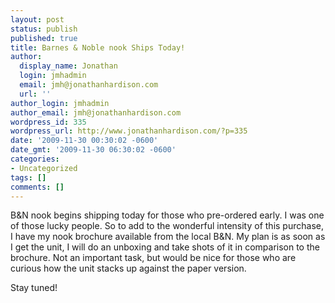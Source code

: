 ```yaml
---
layout: post
status: publish
published: true
title: Barnes & Noble nook Ships Today!
author:
  display_name: Jonathan
  login: jmhadmin
  email: jmh@jonathanhardison.com
  url: ''
author_login: jmhadmin
author_email: jmh@jonathanhardison.com
wordpress_id: 335
wordpress_url: http://www.jonathanhardison.com/?p=335
date: '2009-11-30 00:30:02 -0600'
date_gmt: '2009-11-30 06:30:02 -0600'
categories:
- Uncategorized
tags: []
comments: []
---
```

B&N nook begins shipping today for those who pre-ordered early. I was one of those lucky people. So to add to the wonderful intensity of this purchase, I have my nook brochure available from the local B&N. My plan is as soon as I get the unit, I will do an unboxing and take shots of it in comparison to the brochure. Not an important task, but would be nice for those who are curious how the unit stacks up against the paper version.

Stay tuned!
